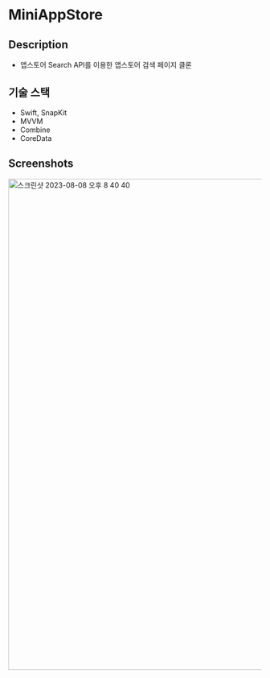 # MiniAppStore

## Description
- 앱스토어 Search API를 이용한 앱스토어 검색 페이지 클론

## 기술 스택 
- Swift, SnapKit
- MVVM
- Combine
- CoreData

## Screenshots
<img width="976" alt="스크린샷 2023-08-08 오후 8 40 40" src="https://github.com/koserim/MiniAppStore/assets/37361629/67b58448-d7f6-4f23-8c24-6efad4edd086">
